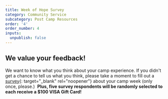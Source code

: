 ```yaml
---
title: Week of Hope Survey
category: Community Service
subcategory: Post Camp Resources
order: '4'
order_number: 4
inputs:
  unpublish: false
---
```

## We value your feedback!

We want to know what you think about your camp experience. If you didn't get a chance to tell us what you think, please take a moment to fill out a [survey](gmt.camp/feedback "gmt.camp/feedback"){: target="_blank" rel="noopener"} about your camp week (only once, please.)  **Plus, five survey respondents will be randomly selected to each receive a $100 VISA Gift Card!**

&nbsp;